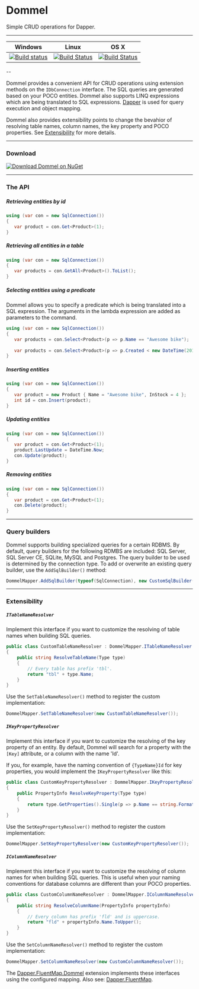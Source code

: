 # Dommel
Simple CRUD operations for Dapper.

<hr>

| Windows | Linux | OS X |
| --- | --- | --- |
| [![Build status](https://ci.appveyor.com/api/projects/status/kynsbfu97f9s5bj7?svg=true)](https://ci.appveyor.com/project/henkmollema/dommel) | [![Build Status](https://travis-ci.org/henkmollema/Dommel.svg)](https://travis-ci.org/henkmollema/Dommel) | [![Build Status](https://travis-ci.org/henkmollema/Dommel.svg)](https://travis-ci.org/henkmollema/Dommel) |

--

Dommel provides a convenient API for CRUD operations using extension methods on the `IDbConnection` interface. The SQL queries are generated based on your POCO entities. Dommel also supports LINQ expressions which are being translated to SQL expressions. [Dapper](https://github.com/StackExchange/dapper-dot-net) is used for query execution and object mapping.

Dommel also provides extensibility points to change the bevahior of resolving table names, column names, the key property and POCO properties. See [Extensibility](https://github.com/henkmollema/Dommel#extensibility) for more details.

<hr>

### Download
[![Download Dommel on NuGet](http://i.imgur.com/g9ZIbID.png "Download Dommel on NuGet")](https://www.nuget.org/packages/Dommel)

<hr>

### The API

##### Retrieving entities by id
```csharp
using (var con = new SqlConnection())
{
   var product = con.Get<Product>(1);
}
```

##### Retrieving all entities in a table
```csharp
using (var con = new SqlConnection())
{
   var products = con.GetAll<Product>().ToList();
}
```

##### Selecting entities using a predicate
Dommel allows you to specify a predicate which is being translated into a SQL expression. The arguments in the lambda expression are added as parameters to the command.
```csharp
using (var con = new SqlConnection())
{
   var products = con.Select<Product>(p => p.Name == "Awesome bike");
   
   var products = con.Select<Product>(p => p.Created < new DateTime(2014, 12, 31) && p.InStock > 5);
}
```

##### Inserting entities
```csharp
using (var con = new SqlConnection())
{
   var product = new Product { Name = "Awesome bike", InStock = 4 };
   int id = con.Insert(product);
}
```

##### Updating entities
```csharp
using (var con = new SqlConnection())
{
   var product = con.Get<Product>(1);
   product.LastUpdate = DateTime.Now;
   con.Update(product);
}
```

##### Removing entities
```csharp
using (var con = new SqlConnection())
{
   var product = con.Get<Product>(1);
   con.Delete(product);
}
```

<hr>

### Query builders

Dommel supports building specialized queries for a certain RDBMS. By default, query builders for the following RDMBS are included: SQL Server, SQL Server CE, SQLite, MySQL and Postgres. The query builder to be used is determined by the connection type. To add or overwrite an existing query builder, use the `AddSqlBuilder()`  method:

```csharp
DommelMapper.AddSqlBuilder(typeof(SqlConnection), new CustomSqlBuilder());
```

<hr>

### Extensibility
##### `ITableNameResolver`
Implement this interface if you want to customize the resolving of table names when building SQL queries.
```csharp
public class CustomTableNameResolver : DommelMapper.ITableNameResolver
{
    public string ResolveTableName(Type type)
    {
        // Every table has prefix 'tbl'.
        return "tbl" + type.Name;
    }
}
```

Use the `SetTableNameResolver()` method to register the custom implementation:
```csharp
DommelMapper.SetTableNameResolver(new CustomTableNameResolver());
```

##### `IKeyPropertyResolver`
Implement this interface if you want to customize the resolving of the key property of an entity. By default, Dommel will search for a property with the `[Key]` attribute, or a column with the name 'Id'.

If you, for example, have the naming convention of `{TypeName}Id` for key properties, you would implement the `IKeyPropertyResolver` like this:
```csharp
public class CustomKeyPropertyResolver : DommelMapper.IKeyPropertyResolver
{
    public PropertyInfo ResolveKeyProperty(Type type)
    {
        return type.GetProperties().Single(p => p.Name == string.Format("{0}Id", type.Name));
    }
}
```

Use the `SetKeyPropertyResolver()` method to register the custom implementation:
```csharp
DommelMapper.SetKeyPropertyResolver(new CustomKeyPropertyResolver());
```

##### `IColumnNameResolver`
Implement this interface if you want to customize the resolving of column names for when building SQL queries. This is useful when your naming conventions for database columns are different than your POCO properties.

```csharp
public class CustomColumnNameResolver : DommelMapper.IColumnNameResolver
{
    public string ResolveColumnName(PropertyInfo propertyInfo)
    {
        // Every column has prefix 'fld' and is uppercase.
        return "fld" + propertyInfo.Name.ToUpper();
    }
}
```

Use the `SetColumnNameResolver()` method to register the custom implementation:
```csharp
DommelMapper.SetColumnNameResolver(new CustomColumnNameResolver());
```

The [Dapper.FluentMap.Dommel](https://www.nuget.org/packages/Dapper.FluentMap.Dommel) extension implements these interfaces using the configured mapping. Also see: [Dapper.FluentMap](https://github.com/HenkMollema/Dapper-FluentMap#dommel).
